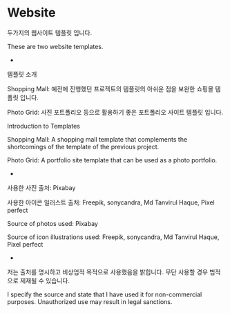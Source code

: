 # Website
두가지의 웹사이트 템플릿 입니다.

These are two website templates.

-

템플릿 소개

Shopping Mall: 예전에 진행했던 프로젝트의 템플릿의 아쉬운 점을 보완한 쇼핑몰 템플릿 입니다.

Photo Grid: 사진 포트폴리오 등으로 활용하기 좋은 포트폴리오 사이트 템플릿 입니다.

Introduction to Templates

Shopping Mall: A shopping mall template that complements the shortcomings of the template of the previous project.

Photo Grid: A portfolio site template that can be used as a photo portfolio.

-

사용한 사진 출처: Pixabay

사용한 아이콘 일러스트 출처: Freepik, sonycandra, Md Tanvirul Haque, Pixel perfect

Source of photos used: Pixabay

Source of icon illustrations used: Freepik, sonycandra, Md Tanvirul Haque, Pixel perfect

-

저는 출처를 명시하고 비상업적 목적으로 사용했음을 밝힙니다. 무단 사용할 경우 법적으로 제재될 수 있습니다.

I specify the source and state that I have used it for non-commercial purposes. Unauthorized use may result in legal sanctions.
